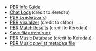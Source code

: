 * [PBR Info Guide](https://docs.google.com/spreadsheets/d/1Y37Yl348uS8cV3bhdxOHB2MbECcEP4SKUejgXrkl1ZU)
* [Chat Logs](https://tpp.chat/) (credit to Keredau)
* [PBR Leaderboard](https://twitchplayspokemon.tv/leaderboard)
* [PBR Visualizer](http://chfoo.github.io/fogchamp/) (credit to chfoo)
* [PBR Match Results](https://twitchplaysleaderboard.info/pbr/) (credit to Keredau)
* [Save files from runs](https://www.dropbox.com/s/ul3orfb2xj0lpol/TPPSaves.zip)
* [PBR Music Database](https://twitchplaysleaderboard.info/pbr/songs/) (credit to Keredau) 
* [PBR Music playlist metadata file](https://paste.ee/r/TBxsY)